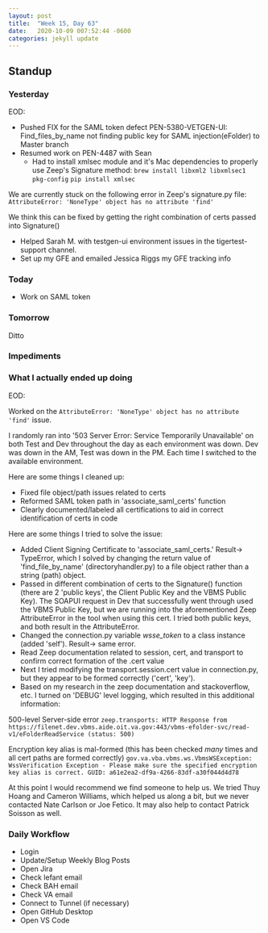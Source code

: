 ```yaml
---
layout: post
title:  "Week 15, Day 63"
date:   2020-10-09 007:52:44 -0600
categories: jekyll update
---
```


## Standup
  
### Yesterday
EOD:
* Pushed FIX for the SAML token defect PEN-5380-VETGEN-UI: Find_files_by_name not finding public key for SAML injection(eFolder) to Master branch
* Resumed work on PEN-4487 with Sean
  * Had to install xmlsec module and it's Mac dependencies to properly use Zeep's Signature method:
`brew install libxml2 libxmlsec1 pkg-config`
`pip install xmlsec`

We are currently stuck on the following error in Zeep's signature.py file:
`AttributeError: 'NoneType' object has no attribute 'find'`

We think this can be fixed by getting the right combination of certs passed into Signature()
* Helped Sarah M. with testgen-ui environment issues in the tigertest-support channel.
* Set up my GFE and emailed Jessica Riggs my GFE tracking info

### Today

* Work on SAML token
   
### Tomorrow
Ditto
 
### Impediments

### What I actually ended up doing

EOD: 

Worked on the `AttributeError: 'NoneType' object has no attribute 'find'` issue.

I randomly ran into '503 Server Error: Service Temporarily Unavailable' on both Test and Dev throughout the day as each environment was down. Dev was down in the AM, Test was down in the PM. Each time I switched to the available environment.

Here are some things I cleaned up:
* Fixed file object/path issues related to certs
* Reformed SAML token path in 'associate_saml_certs' function
* Clearly documented/labeled all certifications to aid in correct identification of certs in code

Here are some things I tried to solve the issue:
* Added Client Signing Certificate to 'associate_saml_certs.' Result-> TypeError, which I solved by changing the return value of 'find_file_by_name' (directoryhandler.py) to a file object rather than a string (path) object.
* Passed in different combination of certs to the Signature() function (there are 2 'public keys', the Client Public Key and the VBMS Public Key). The SOAPUI request in Dev that successfully went through used the VBMS Public Key, but we are running into the aforementioned Zeep AttributeError in the tool when using this cert. I tried both public keys, and both result in the AttributeError.
* Changed the connection.py variable *wsse_token* to a class instance (added 'self'). Result-> same error.
* Read Zeep documentation related to session, cert, and transport to confirm correct formation of the .cert value
* Next I tried modifying the transport.session.cert value in connection.py, but they appear to be formed correctly ('cert', 'key').
* Based on my research in the zeep documentation and stackoverflow, etc. I turned on 'DEBUG' level logging, which resulted in this additional information:

500-level Server-side error
`zeep.transports: HTTP Response from https://filenet.dev.vbms.aide.oit.va.gov:443/vbms-efolder-svc/read-v1/eFolderReadService (status: 500)`

Encryption key alias is mal-formed (this has been checked *many* times and all cert paths are formed correctly)
`gov.va.vba.vbms.ws.VbmsWSException: WssVerification Exception - Please make sure the specified encryption key alias is correct. GUID: a61e2ea2-df9a-4266-83df-a30f044d4d78`

At this point I would recommend we find someone to help us. We tried Thuy Hoang and Cameron Williams, which helped us along a bit, but we never contacted Nate Carlson or Joe Fetico. It may also help to contact Patrick Soisson as well. 

### Daily Workflow
* Login
* Update/Setup Weekly Blog Posts
* Open Jira
* Check lefant email
* Check BAH email
* Check VA email
* Connect to Tunnel (if necessary)
* Open GitHub Desktop
* Open VS Code

